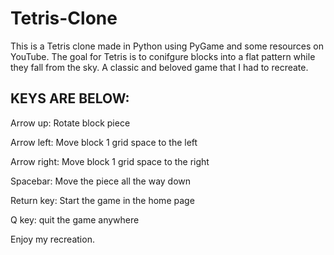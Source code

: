 # Tetris-Clone
This is a Tetris clone made in Python using PyGame and some resources on YouTube.
The goal for Tetris is to conifgure blocks into a flat pattern while they fall from the sky. A classic and beloved game that I had to recreate.
## KEYS ARE BELOW:

Arrow up: Rotate block piece

Arrow left: Move block 1 grid space to the left

Arrow right: Move block 1 grid space to the right

Spacebar: Move the piece all the way down 

Return key: Start the game in the home page

Q key: quit the game anywhere

Enjoy my recreation. 
